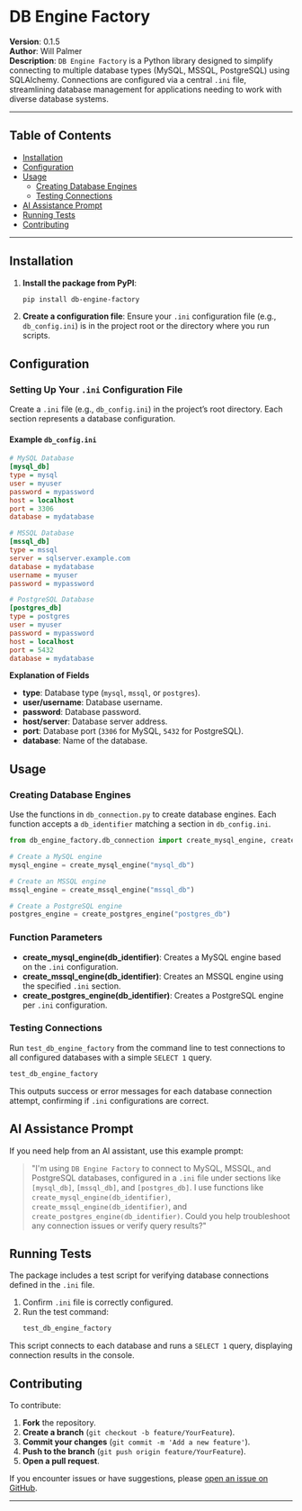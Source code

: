 # DB Engine Factory

**Version**: 0.1.5  
**Author**: Will Palmer  
**Description**: `DB Engine Factory` is a Python library designed to simplify connecting to multiple database types (MySQL, MSSQL, PostgreSQL) using SQLAlchemy. Connections are configured via a central `.ini` file, streamlining database management for applications needing to work with diverse database systems.

---

## Table of Contents

- [Installation](#installation)
- [Configuration](#configuration)
- [Usage](#usage)
  - [Creating Database Engines](#creating-database-engines)
  - [Testing Connections](#testing-connections)
- [AI Assistance Prompt](#ai-assistance-prompt)
- [Running Tests](#running-tests)
- [Contributing](#contributing)

---

## Installation

1. **Install the package from PyPI**:
   ```bash
   pip install db-engine-factory
   ```

2. **Create a configuration file**: Ensure your `.ini` configuration file (e.g., `db_config.ini`) is in the project root or the directory where you run scripts.

## Configuration

### Setting Up Your `.ini` Configuration File

Create a `.ini` file (e.g., `db_config.ini`) in the project’s root directory. Each section represents a database configuration.

#### Example `db_config.ini`

```ini
# MySQL Database
[mysql_db]
type = mysql
user = myuser
password = mypassword
host = localhost
port = 3306
database = mydatabase

# MSSQL Database
[mssql_db]
type = mssql
server = sqlserver.example.com
database = mydatabase
username = myuser
password = mypassword

# PostgreSQL Database
[postgres_db]
type = postgres
user = myuser
password = mypassword
host = localhost
port = 5432
database = mydatabase
```

**Explanation of Fields**

- **type**: Database type (`mysql`, `mssql`, or `postgres`).
- **user/username**: Database username.
- **password**: Database password.
- **host/server**: Database server address.
- **port**: Database port (`3306` for MySQL, `5432` for PostgreSQL).
- **database**: Name of the database.

## Usage

### Creating Database Engines

Use the functions in `db_connection.py` to create database engines. Each function accepts a `db_identifier` matching a section in `db_config.ini`.

```python
from db_engine_factory.db_connection import create_mysql_engine, create_mssql_engine, create_postgres_engine

# Create a MySQL engine
mysql_engine = create_mysql_engine("mysql_db")

# Create an MSSQL engine
mssql_engine = create_mssql_engine("mssql_db")

# Create a PostgreSQL engine
postgres_engine = create_postgres_engine("postgres_db")
```

### Function Parameters

- **create_mysql_engine(db_identifier)**: Creates a MySQL engine based on the `.ini` configuration.
- **create_mssql_engine(db_identifier)**: Creates an MSSQL engine using the specified `.ini` section.
- **create_postgres_engine(db_identifier)**: Creates a PostgreSQL engine per `.ini` configuration.

### Testing Connections

Run `test_db_engine_factory` from the command line to test connections to all configured databases with a simple `SELECT 1` query.

```bash
test_db_engine_factory
```

This outputs success or error messages for each database connection attempt, confirming if `.ini` configurations are correct.

## AI Assistance Prompt

If you need help from an AI assistant, use this example prompt:

> "I'm using `DB Engine Factory` to connect to MySQL, MSSQL, and PostgreSQL databases, configured in a `.ini` file under sections like `[mysql_db]`, `[mssql_db]`, and `[postgres_db]`. I use functions like `create_mysql_engine(db_identifier)`, `create_mssql_engine(db_identifier)`, and `create_postgres_engine(db_identifier)`. Could you help troubleshoot any connection issues or verify query results?"

## Running Tests

The package includes a test script for verifying database connections defined in the `.ini` file.

1. Confirm `.ini` file is correctly configured.
2. Run the test command:
   ```bash
   test_db_engine_factory
   ```

This script connects to each database and runs a `SELECT 1` query, displaying connection results in the console.

## Contributing

To contribute:

1. **Fork** the repository.
2. **Create a branch** (`git checkout -b feature/YourFeature`).
3. **Commit your changes** (`git commit -m 'Add a new feature'`).
4. **Push to the branch** (`git push origin feature/YourFeature`).
5. **Open a pull request**.

If you encounter issues or have suggestions, please [open an issue on GitHub](https://github.com/skyblue-will/db_engine_factory/issues).

--- 
